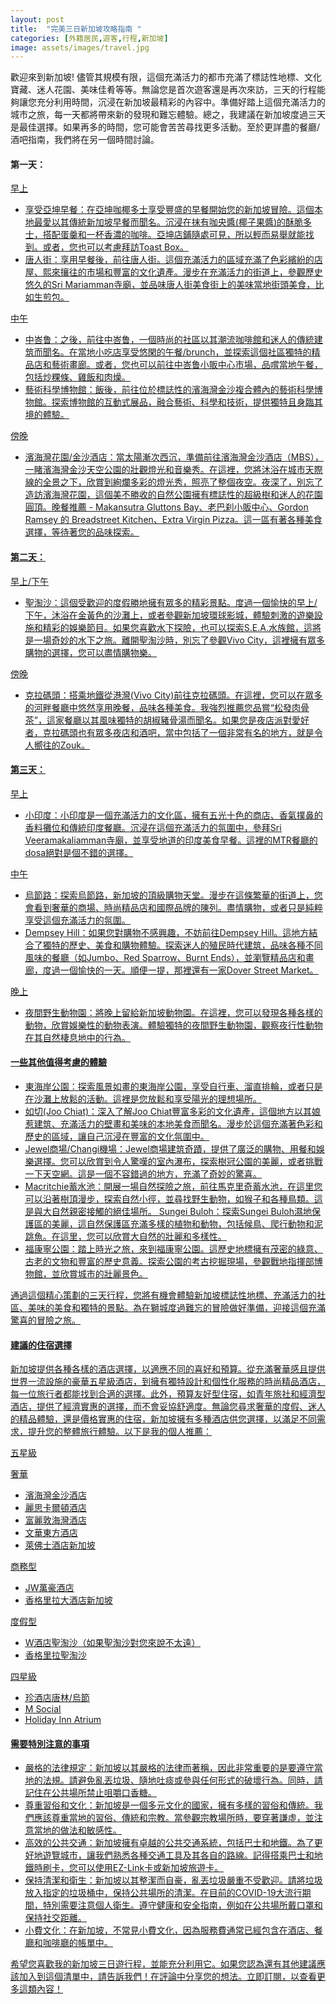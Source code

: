 ```yaml
---
layout: post
title:  "完美三日新加坡攻略指南 "
categories: [外籍居民,遊客,行程,新加坡]
image: assets/images/travel.jpg
---
```

歡迎來到新加坡! 儘管其規模有限，這個充滿活力的都市充滿了標誌性地標、文化寶藏、迷人花園、美味佳肴等等。無論您是首次遊客還是再次來訪，三天的行程能夠讓您充分利用時間，沉浸在新加坡最精彩的內容中。準備好踏上這個充滿活力的城市之旅，每一天都將帶來新的發現和難忘體驗。總之，我建議在新加坡度過三天是最佳選擇。如果再多的時間，您可能會苦苦尋找更多活動。至於更詳盡的餐廳/酒吧指南，我們將在另一個時間討論。

#### 第一天：
<u>早上<u>
+ 享受亞坤早餐：在亞坤咖椰多士享受豐盛的早餐開始您的新加坡冒險。這個本地最愛以其傳統新加坡早餐而聞名。沉浸在抹有咖央醬(椰子果醬)的酥脆多士，搭配蛋羹和一杯香濃的咖啡。亞坤店鋪隨處可見，所以輕而易舉就能找到。或者，您也可以考慮拜訪Toast Box。
+ 唐人街：享用早餐後，前往唐人街。這個充滿活力的區域充滿了色彩繽紛的店屋、熙來攘往的市場和豐富的文化遺產。漫步在充滿活力的街道上，參觀歷史悠久的Sri Mariamman寺廟，並品味唐人街美食街上的美味當地街頭美食，比如生煎包。

<u>中午
+ 中峇鲁：之後，前往中峇鲁，一個時尚的社區以其潮流咖啡館和迷人的傳統建筑而聞名。在當地小吃店享受悠閑的午餐/brunch，並探索這個社區獨特的精品店和藝術畫廊。或者，您也可以前往中峇鲁小販中心市場，品嚐當地午餐，包括炒粿條、雞飯和肉燥。
+ 藝術科學博物館：飯後，前往位於標誌性的濱海灣金沙複合體內的藝術科學博物館。探索博物館的互動式展品，融合藝術、科學和技術，提供獨特且身臨其境的體驗。

<u>傍晚<u>
+ 濱海灣花園/金沙酒店：當太陽漸次西沉，準備前往濱海灣金沙酒店（MBS），一睹濱海灣金沙天空公園的壯觀燈光和音樂秀。在這裡，您將沐浴在城市天際線的全景之下，欣賞到絢爛多彩的燈光秀，照亮了整個夜空。夜深了，別忘了造訪濱海灣花園，這個美不勝收的自然公園擁有標誌性的超級樹和迷人的花園圓頂。晚餐推薦 - Makansutra Gluttons Bay、老巴刹小販中心、Gordon Ramsey 的 Breadstreet Kitchen、Extra Virgin Pizza。這一區有著各種美食選擇，等待著您的品味探索。

#### 第二天：
<u>早上/下午<u>
+ 聖淘沙：這個受歡迎的度假勝地擁有眾多的精彩景點。度過一個愉快的早上/下午，沐浴在金黃色的沙灘上，或者參觀新加坡環球影城，體驗刺激的遊樂設施和精彩的娛樂節目。如果您喜歡水下探險，也可以探索S.E.A.水族館，這將是一場奇妙的水下之旅。離開聖淘沙時，別忘了參觀Vivo City，這裡擁有眾多購物的選擇，您可以盡情購物樂。

<u>傍晚<u>
+ 克拉碼頭：搭乘地鐵從港灣(Vivo City)前往克拉碼頭。在這裡，您可以在眾多的河畔餐廳中悠然享用晚餐，品味各種美食。我強烈推薦您品嘗“松發肉骨茶”，這家餐廳以其風味獨特的胡椒豬骨湯而聞名。如果您是夜店派對愛好者，克拉碼頭也有眾多夜店和酒吧，當中包括了一個非常有名的地方，就是令人嚮往的Zouk。

#### 第三天：
<u>早上<u>
+ 小印度：小印度是一個充滿活力的文化區，擁有五光十色的商店、香氣撲鼻的香料攤位和傳統印度餐廳。沉浸在這個充滿活力的氛圍中，參拜Sri Veeramakaliamman寺廟，並享受地道的印度美食早餐。這裡的MTR餐廳的dosa絕對是個不錯的選擇。

<u>中午<u>
+ 烏節路：探索烏節路，新加坡的頂級購物天堂。漫步在這條繁華的街道上，您會看到奢華的商場、時尚精品店和國際品牌的陳列。盡情購物，或者只是純粹享受這個充滿活力的氛圍。
+ Dempsey Hill：如果您對購物不感興趣，不妨前往Dempsey Hill。這地方結合了獨特的歷史、美食和購物體驗。探索迷人的殖民時代建筑，品味各種不同風味的餐廳（如Jumbo、Red Sparrow、Burnt Ends），並瀏覽精品店和畫廊，度過一個愉快的一天。順便一提，那裡還有一家Dover Street Market。

<u>晚上<u>
+ 夜間野生動物園：將晚上留給新加坡動物園。在這裡，您可以發現各種各樣的動物，欣賞娛樂性的動物表演。體驗獨特的夜間野生動物園，觀察夜行性動物在其自然棲息地中的行為。

#### 一些其他值得考慮的體驗
+ 東海岸公園：探索風景如畫的東海岸公園，享受自行車、溜直排輪，或者只是在沙灘上放鬆的活動。這裡是您放鬆和享受陽光的理想場所。
+ 如切(Joo Chiat)：深入了解Joo Chiat豐富多彩的文化遺產，這個地方以其娘惹建筑、充滿活力的壁畫和美味的本地美食而聞名。漫步於這個充滿著色彩和歷史的區域，讓自己沉浸在豐富的文化氛圍中。
+ Jewel商場/Changi機場：Jewel商場建筑奇蹟，提供了廣泛的購物、用餐和娛樂選擇。您可以欣賞到令人驚嘆的室內瀑布，探索樹冠公園的美麗，或者挑戰一下天空網。這是一個不容錯過的地方，充滿了奇妙的驚喜。
+ Macritchie蓄水池：開展一場自然探險之旅，前往馬克里奇蓄水池，在這里您可以沿著樹頂漫步，探索自然小徑，並尋找野生動物，如猴子和各種鳥類。這是與大自然親密接觸的絕佳場所。
Sungei Buloh：探索Sungei Buloh濕地保護區的美麗，這自然保護區充滿多樣的植物和動物，包括候鳥、爬行動物和泥跳魚。在這里，您可以欣賞大自然的壯麗和多樣性。
+ 福康寧公園：踏上時光之旅，來到福康寧公園。這歷史地標擁有茂密的綠意、古老的文物和豐富的歷史意義。探索公園的考古挖掘現場，參觀戰地指揮部博物館，並欣賞城市的壯麗景色。

通過這個精心策劃的三天行程，您將有機會體驗新加坡標誌性地標、充滿活力的社區、美味的美食和獨特的景點。為在獅城度過難忘的冒險做好準備，迎接這個充滿驚喜的冒險之旅。

#### 建議的住宿選擇
新加坡提供各種各樣的酒店選擇，以適應不同的喜好和預算。從充滿奢華感且提供世界一流設施的豪華五星級酒店，到擁有獨特設計和個性化服務的時尚精品酒店，每一位旅行者都能找到合適的選擇。此外，預算友好型住宿，如青年旅社和經濟型酒店，提供了經濟實惠的選擇，而不會妥協舒適度。無論您尋求奢華的度假、迷人的精品體驗，還是價格實惠的住宿，新加坡擁有多種酒店供您選擇，以滿足不同需求，提升您的整體旅行體驗。以下是我的個人推薦：

<u>五星級<u>

奢華
+ 濱海灣金沙酒店
+ 麗思卡爾頓酒店
+ 富麗敦海灣酒店
+ 文華東方酒店
+ 萊佛士酒店新加坡

商務型
+ JW萬豪酒店
+ 香格里拉大酒店新加坡

度假型
+ W酒店聖淘沙（如果聖淘沙對您來說不太遠）
+ 香格里拉聖淘沙

<u>四星級<u>
+ 珍酒店唐林/烏節
+ M Social
+ Holiday Inn Atrium

#### 需要特別注意的事項
+ 嚴格的法律規定：新加坡以其嚴格的法律而著稱，因此非常重要的是要遵守當地的法規。請避免亂丟垃圾、隨地吐痰或參與任何形式的破壞行為。同時，請記住在公共場所禁止咀嚼口香糖。
+ 尊重習俗和文化：新加坡是一個多元文化的國家，擁有多樣的習俗和傳統。我們應該尊重當地的習俗、傳統和宗教。當參觀宗教場所時，要穿著謙虛，並注意當地的做法和敏感性。
+ 高效的公共交通：新加坡擁有卓越的公共交通系統，包括巴士和地鐵。為了更好地遊覽城市，讓我們熟悉各種交通工具及其各自的路線。記得搭乘巴士和地鐵時刷卡，您可以使用EZ-Link卡或新加坡旅遊卡。
+ 保持清潔和衛生：新加坡以其整潔而自豪，亂丟垃圾嚴重不受歡迎。請將垃圾放入指定的垃圾桶中，保持公共場所的清潔。在目前的COVID-19大流行期間，特別需要注意個人衛生。遵守健康和安全指南，例如在公共場所戴口罩和保持社交距離。
+ 小費文化：在新加坡，不常見小費文化，因為服務費通常已經包含在酒店、餐廳和咖啡廳的帳單中。

希望您喜歡我的新加坡三日遊行程，並能充分利用它。如果您認為還有其他建議應該加入到這個清單中，請告訴我們！在評論中分享您的想法。立即訂閱，以查看更多這類內容！


